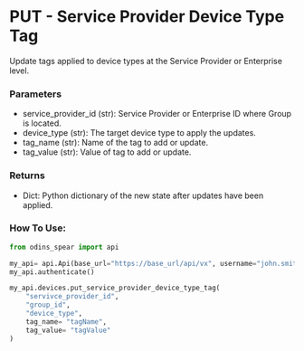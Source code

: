 # PUT - Service Provider Device Type Tag

Update tags applied to device types at the Service Provider or Enterprise level.

### Parameters&#x20;

* service\_provider\_id (str): Service Provider or Enterprise ID where Group is located.&#x20;
* device\_type (str): The target device type to apply the updates.&#x20;
* tag\_name (str): Name of the tag to add or update.&#x20;
* tag\_value (str): Value of tag to add or update.

### Returns

* Dict: Python dictionary of the new state after updates have been applied.

### How To Use:

```python
from odins_spear import api

my_api= api.Api(base_url="https://base_url/api/vx", username="john.smith", password="ODIN_INSTANCE_1")
my_api.authenticate()

my_api.devices.put_service_provider_device_type_tag(
    "servivce_provider_id",
    "group_id",
    "device_type",
    tag_name= "tagName",
    tag_value= "tagValue"
)
```
